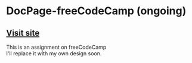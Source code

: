 # DocPage-freeCodeCamp (ongoing)
## [Visit site](https://jeru7.github.io/docpage/)
This is an assignment on freeCodeCamp<br>
I'll replace it with my own design soon.
